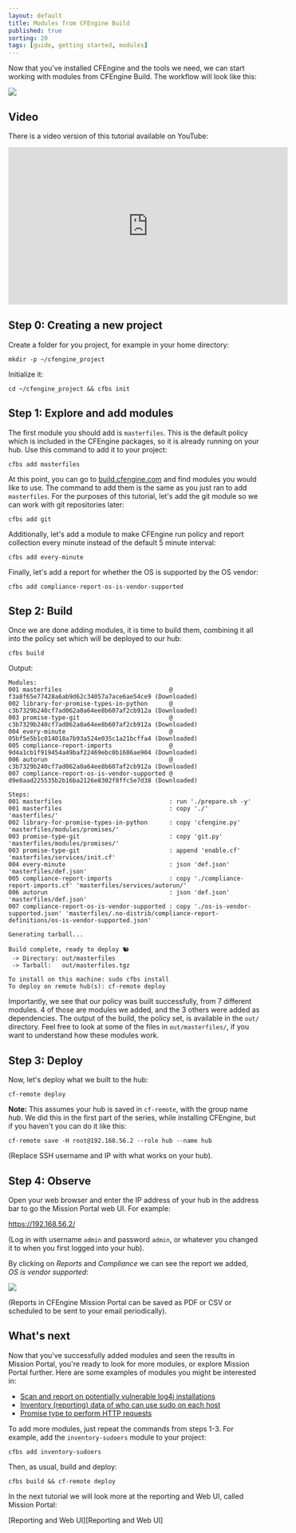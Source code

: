 ```yaml
---
layout: default
title: Modules from CFEngine Build
published: true
sorting: 20
tags: [guide, getting started, modules]
---
```


Now that you've installed CFEngine and the tools we need, we can start working with modules from CFEngine Build.
The workflow will look like this:

![](workflow.png)

## Video

There is a video version of this tutorial available on YouTube:

<iframe width="560" height="315" src="https://www.youtube.com/embed/m2vHvJ7_iug" frameborder="0" allow="accelerometer; autoplay; clipboard-write; encrypted-media; gyroscope; picture-in-picture" allowfullscreen></iframe>

## Step 0: Creating a new project

Create a folder for you project, for example in your home directory:

```
mkdir -p ~/cfengine_project
```

Initialize it:

```
cd ~/cfengine_project && cfbs init
```

## Step 1: Explore and add modules

The first module you should add is `masterfiles`.
This is the default policy which is included in the CFEngine packages, so it is already running on your hub.
Use this command to add it to your project:

```
cfbs add masterfiles
```

At this point, you can go to [build.cfengine.com](https://build.cfengine.com) and find modules you would like to use.
The command to add them is the same as you just ran to add `masterfiles`.
For the purposes of this tutorial, let's add the git module so we can work with git repositories later:

```
cfbs add git
```

Additionally, let's add a module to make CFEngine run policy and report collection every minute instead of the default 5 minute interval:

```
cfbs add every-minute
```

Finally, let's add a report for whether the OS is supported by the OS vendor:

```
cfbs add compliance-report-os-is-vendor-supported
```

## Step 2: Build

Once we are done adding modules, it is time to build them, combining it all into the policy set which will be deployed to our hub:

```
cfbs build
```

Output:

```
Modules:
001 masterfiles                              @ f3a8f65e77428a6ab9d62c34057a7ace6ae54ce9 (Downloaded)
002 library-for-promise-types-in-python      @ c3b7329b240cf7ad062a0a64ee8b607af2cb912a (Downloaded)
003 promise-type-git                         @ c3b7329b240cf7ad062a0a64ee8b607af2cb912a (Downloaded)
004 every-minute                             @ 05bf5e5b1c014018a7b93a524e035c1a21bcffa4 (Downloaded)
005 compliance-report-imports                @ 9d4a1cb1f919454a49baf22469ebc0b1606ae904 (Downloaded)
006 autorun                                  @ c3b7329b240cf7ad062a0a64ee8b607af2cb912a (Downloaded)
007 compliance-report-os-is-vendor-supported @ d9e0aad225535b2b16ba2126e8302f8ffc5e7d38 (Downloaded)

Steps:
001 masterfiles                              : run './prepare.sh -y'
001 masterfiles                              : copy './' 'masterfiles/'
002 library-for-promise-types-in-python      : copy 'cfengine.py' 'masterfiles/modules/promises/'
003 promise-type-git                         : copy 'git.py' 'masterfiles/modules/promises/'
003 promise-type-git                         : append 'enable.cf' 'masterfiles/services/init.cf'
004 every-minute                             : json 'def.json' 'masterfiles/def.json'
005 compliance-report-imports                : copy './compliance-report-imports.cf' 'masterfiles/services/autorun/'
006 autorun                                  : json 'def.json' 'masterfiles/def.json'
007 compliance-report-os-is-vendor-supported : copy './os-is-vendor-supported.json' 'masterfiles/.no-distrib/compliance-report-definitions/os-is-vendor-supported.json'

Generating tarball...

Build complete, ready to deploy 🐿
 -> Directory: out/masterfiles
 -> Tarball:   out/masterfiles.tgz

To install on this machine: sudo cfbs install
To deploy on remote hub(s): cf-remote deploy
```

Importantly, we see that our policy was built successfully, from 7 different modules.
4 of those are modules we added, and the 3 others were added as dependencies.
The output of the build, the policy set, is available in the `out/` directory.
Feel free to look at some of the files in `out/masterfiles/`, if you want to understand how these modules work.

## Step 3: Deploy

Now, let's deploy what we built to the hub:

```
cf-remote deploy
```

**Note:** This assumes your hub is saved in `cf-remote`, with the group name _hub_.
We did this in the first part of the series, while installing CFEngine, but if you haven't you can do it like this:

```
cf-remote save -H root@192.168.56.2 --role hub --name hub
```

(Replace SSH username and IP with what works on your hub).

## Step 4: Observe

Open your web browser and enter the IP address of your hub in the address bar to go the Mission Portal web UI.
For example:

https://192.168.56.2/

(Log in with username `admin` and password `admin`, or whatever you changed it to when you first logged into your hub).

By clicking on _Reports_ and _Compliance_ we can see the report we added, _OS is vendor supported_:

![](os-is-vendor-supported.gif)

(Reports in CFEngine Mission Portal can be saved as PDF or CSV or scheduled to be sent to your email periodically).

## What's next

Now that you've successfully added modules and seen the results in Mission Portal, you're ready to look for more modules, or explore Mission Portal further.
Here are some examples of modules you might be interested in:

* [Scan and report on potentially vulnerable log4j installations](https://build.cfengine.com/modules/cve-2021-44228-log4j/)
* [Inventory (reporting) data of who can use sudo on each host](https://build.cfengine.com/modules/inventory-sudoers/)
* [Promise type to perform HTTP requests](https://build.cfengine.com/modules/promise-type-http/)

To add more modules, just repeat the commands from steps 1-3.
For example, add the `inventory-sudoers` module to your project:

```
cfbs add inventory-sudoers
```

Then, as usual, build and deploy:

```
cfbs build && cf-remote deploy
```

In the next tutorial we will look more at the reporting and Web UI, called Mission Portal:

[Reporting and Web UI][Reporting and Web UI]
